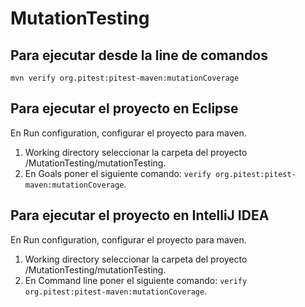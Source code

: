 # MutationTesting

## Para ejecutar desde la line de comandos
```
mvn verify org.pitest:pitest-maven:mutationCoverage
```

## Para ejecutar el proyecto en Eclipse
En Run configuration, configurar el proyecto para maven.
1. Working directory seleccionar la carpeta del proyecto /MutationTesting/mutationTesting.
2. En Goals poner el siguiente comando: `verify org.pitest:pitest-maven:mutationCoverage`.

## Para ejecutar el proyecto en IntelliJ IDEA
En Run configuration, configurar el proyecto para maven. 
1. Working directory seleccionar la carpeta del proyecto /MutationTesting/mutationTesting.
2. En Command line poner el siguiente comando: `verify org.pitest:pitest-maven:mutationCoverage`.
